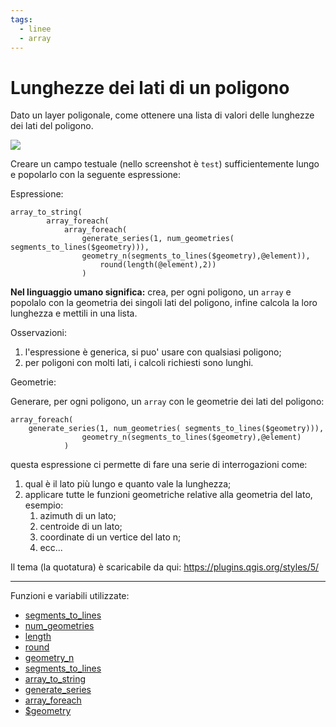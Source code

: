 ```yaml
---
tags:
  - linee
  - array
---
```


# Lunghezze dei lati di un poligono

Dato un layer poligonale, come ottenere una lista di valori delle lunghezze dei lati del poligono.

[![](../img/esempi/lunghezza_lati_poligono/img_01.png)](../img/esempi/lunghezza_lati_poligono/img_01.png)

Creare un campo testuale (nello screenshot è `test`) sufficientemente lungo e popolarlo con la seguente espressione:

Espressione:

```
array_to_string(
        array_foreach(
            array_foreach(
                generate_series(1, num_geometries( segments_to_lines($geometry))),
                geometry_n(segments_to_lines($geometry),@element)), 
                    round(length(@element),2))
                ) 
```

**Nel linguaggio umano significa:** crea, per ogni poligono, un `array` e popolalo con la geometria dei singoli lati del poligono, infine calcola la loro lunghezza e mettili in una lista.

Osservazioni:

1. l'espressione è generica, si puo' usare con qualsiasi poligono;
2. per poligoni con molti lati, i calcoli richiesti sono lunghi.

Geometrie:

Generare, per ogni poligono, un `array` con le geometrie dei lati del poligono:

```
array_foreach(
    generate_series(1, num_geometries( segments_to_lines($geometry))),
                geometry_n(segments_to_lines($geometry),@element)
            )
```

questa espressione ci permette di fare una serie di interrogazioni come:

1. qual è il lato più lungo e quanto vale la lunghezza;
2. applicare tutte le funzioni geometriche relative alla geometria del lato, esempio:
   1. azimuth di un lato;
   2. centroide di un lato;
   3. coordinate di un vertice del lato n;
   4. ecc...

Il tema (la quotatura) è scaricabile da qui: <https://plugins.qgis.org/styles/5/>

---

Funzioni e variabili utilizzate:

* [segments_to_lines](../gr_funzioni/geometria/geometria_unico.md#make_rectangle_3points)
* [num_geometries](../gr_funzioni/geometria/geometria_unico.md#num_geometries)
* [length](../gr_funzioni/geometria/geometria_unico.md#length_1)
* [round](../gr_funzioni/matematica/matematica_unico.md#round)
* [geometry_n](../gr_funzioni/geometria/geometria_unico.md#geometry_n)
* [segments_to_lines](../gr_funzioni/geometria/geometria_unico.md#segments_to_lines)
* [array_to_string](../gr_funzioni/array/array_unico.md#array_to_string)
* [generate_series](../gr_funzioni/array/array_unico.md#generate_series)
* [array_foreach](../gr_funzioni/array/array_unico.md#array_foreach)
* [\$geometry](../gr_funzioni/geometria/geometria_unico.md#geometry)
